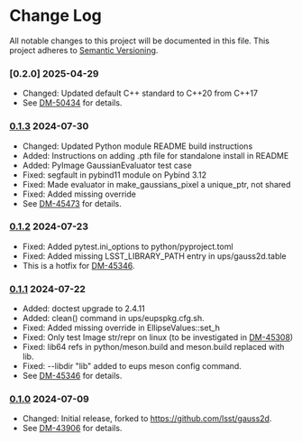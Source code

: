 # Change Log

All notable changes to this project will be documented in this file.
This project adheres to [Semantic Versioning](https://semver.org/).

### [0.2.0] 2025-04-29

* Changed: Updated default C++ standard to C++20 from C++17
* See [DM-50434](https://rubinobs.atlassian.net/browse/DM-50434) for details.

### [0.1.3] 2024-07-30

* Changed: Updated Python module README build instructions
* Added: Instructions on adding .pth file for standalone install in README
* Added: PyImage GaussianEvaluator test case
* Fixed: segfault in pybind11 module on Pybind 3.12
* Fixed: Made evaluator in make_gaussians_pixel a unique_ptr, not shared
* Fixed: Added missing override
* See [DM-45473](https://rubinobs.atlassian.net/browse/DM-45473) for details.

### [0.1.2] 2024-07-23

* Fixed: Added pytest.ini_options to python/pyproject.toml
* Fixed: Added missing LSST_LIBRARY_PATH entry in ups/gauss2d.table
* This is a hotfix for [DM-45346](https://rubinobs.atlassian.net/browse/DM-45346).

### [0.1.1] 2024-07-22

* Added: doctest upgrade to 2.4.11
* Added: clean() command in ups/eupspkg.cfg.sh.
* Fixed: Added missing override in EllipseValues::set_h
* Fixed: Only test Image str/repr on linux (to be investigated in [DM-45308](https://rubinobs.atlassian.net/browse/DM-45308))
* Fixed: lib64 refs in python/meson.build and meson.build replaced with lib.
* Fixed: --libdir "lib" added to eups meson config command.
* See [DM-45346](https://rubinobs.atlassian.net/browse/DM-45346) for details.

### [0.1.0] 2024-07-09

* Changed: Initial release, forked to https://github.com/lsst/gauss2d.
* See [DM-43906](https://rubinobs.atlassian.net/browse/DM-43906) for details. 

[0.1.3]: https://github.com/lsst-dm/gauss2d/compare/0.1.2...0.1.3
[0.1.2]: https://github.com/lsst-dm/gauss2d/compare/0.1.1...0.1.2
[0.1.1]: https://github.com/lsst-dm/gauss2d/compare/0.1.0...0.1.1
[0.1.0]: https://github.com/lsst-dm/gauss2d/compare/53bc2990d...0.1.0
